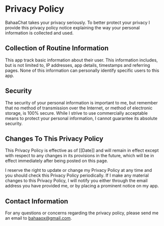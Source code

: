 # Privacy Policy

BahaaChat takes your privacy seriously. To better protect your privacy I provide this privacy policy notice explaining the way your personal information is collected and used.


## Collection of Routine Information

This app track basic information about their user. This information includes, but is not limited to, IP addresses, app details, timestamps and referring pages. None of this information can personally identify specific users to this app.



## Security

The security of your personal information is important to me, but remember that no method of transmission over the Internet, or method of electronic storage, is 100% secure. While I strive to use commercially acceptable means to protect your personal information, I cannot guarantee its absolute security.


## Changes To This Privacy Policy

This Privacy Policy is effective as of [[Date]] and will remain in effect except with respect to any changes in its provisions in the future, which will be in effect immediately after being posted on this page.

I reserve the right to update or change my Privacy Policy at any time and you should check this Privacy Policy periodically. If I make any material changes to this Privacy Policy, I will notify you either through the email address you have provided me, or by placing a prominent notice on my app.


## Contact Information

For any questions or concerns regarding the privacy policy, please send me an email to bahaaox@gmail.com.
